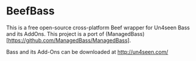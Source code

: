 # BeefBass
This is a free open-source cross-platform Beef wrapper for Un4seen Bass and its AddOns. This project is a port of (ManagedBass)[https://github.com/ManagedBass/ManagedBass].

Bass and its Add-Ons can be downloaded at http://un4seen.com/